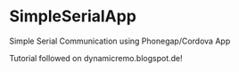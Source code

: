 # SimpleSerialApp
Simple Serial Communication using Phonegap/Cordova App

Tutorial followed on dynamicremo.blogspot.de!